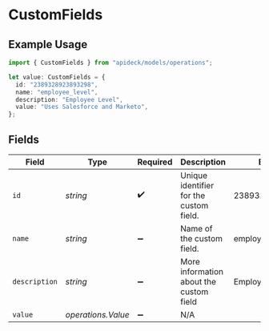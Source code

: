 # CustomFields

## Example Usage

```typescript
import { CustomFields } from "apideck/models/operations";

let value: CustomFields = {
  id: "2389328923893298",
  name: "employee_level",
  description: "Employee Level",
  value: "Uses Salesforce and Marketo",
};
```

## Fields

| Field                                   | Type                                    | Required                                | Description                             | Example                                 |
| --------------------------------------- | --------------------------------------- | --------------------------------------- | --------------------------------------- | --------------------------------------- |
| `id`                                    | *string*                                | :heavy_check_mark:                      | Unique identifier for the custom field. | 2389328923893298                        |
| `name`                                  | *string*                                | :heavy_minus_sign:                      | Name of the custom field.               | employee_level                          |
| `description`                           | *string*                                | :heavy_minus_sign:                      | More information about the custom field | Employee Level                          |
| `value`                                 | *operations.Value*                      | :heavy_minus_sign:                      | N/A                                     |                                         |